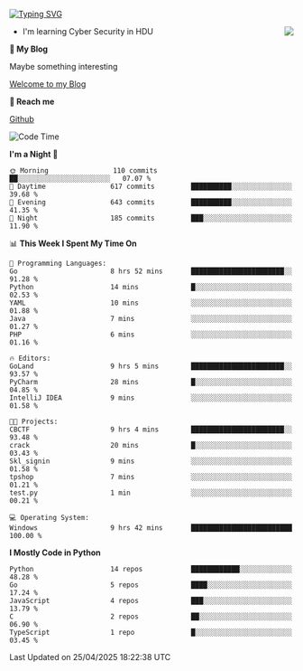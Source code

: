 [![Typing SVG](https://readme-typing-svg.herokuapp.com?font=Fira+Code&pause=1000&random=false&width=450&height=60&lines=Hello+%F0%9F%91%8B%F0%9F%8F%BB;I'm+JBNRZ)](https://git.io/typing-svg)

<a href="#">
  <img align="right" src="https://github-readme-stats.vercel.app/api?username=JBNRZ&show_icons=true&bg_color=15,f2f7fd,E0EAFC" />
</a>

- I'm learning Cyber Security in HDU

 **🌱 My Blog**

Maybe something interesting

[Welcome to my Blog](https://jbnrz.com.cn/)

 **💬 Reach me** 

[Github](https://github.com/JBNRZ)


<!--START_SECTION:waka-->
![Code Time](http://img.shields.io/badge/Code%20Time-1%2C159%20hrs%2028%20mins-blue)

**I'm a Night 🦉** 

```text
🌞 Morning                110 commits         ██░░░░░░░░░░░░░░░░░░░░░░░   07.07 % 
🌆 Daytime                617 commits         ██████████░░░░░░░░░░░░░░░   39.68 % 
🌃 Evening                643 commits         ██████████░░░░░░░░░░░░░░░   41.35 % 
🌙 Night                  185 commits         ███░░░░░░░░░░░░░░░░░░░░░░   11.90 % 
```


📊 **This Week I Spent My Time On** 

```text
💬 Programming Languages: 
Go                       8 hrs 52 mins       ███████████████████████░░   91.28 % 
Python                   14 mins             █░░░░░░░░░░░░░░░░░░░░░░░░   02.53 % 
YAML                     10 mins             ░░░░░░░░░░░░░░░░░░░░░░░░░   01.88 % 
Java                     7 mins              ░░░░░░░░░░░░░░░░░░░░░░░░░   01.27 % 
PHP                      6 mins              ░░░░░░░░░░░░░░░░░░░░░░░░░   01.16 % 

🔥 Editors: 
GoLand                   9 hrs 5 mins        ███████████████████████░░   93.57 % 
PyCharm                  28 mins             █░░░░░░░░░░░░░░░░░░░░░░░░   04.85 % 
IntelliJ IDEA            9 mins              ░░░░░░░░░░░░░░░░░░░░░░░░░   01.58 % 

🐱‍💻 Projects: 
CBCTF                    9 hrs 4 mins        ███████████████████████░░   93.48 % 
crack                    20 mins             █░░░░░░░░░░░░░░░░░░░░░░░░   03.43 % 
Skl_signin               9 mins              ░░░░░░░░░░░░░░░░░░░░░░░░░   01.58 % 
tpshop                   7 mins              ░░░░░░░░░░░░░░░░░░░░░░░░░   01.21 % 
test.py                  1 min               ░░░░░░░░░░░░░░░░░░░░░░░░░   00.21 % 

💻 Operating System: 
Windows                  9 hrs 42 mins       █████████████████████████   100.00 % 
```

**I Mostly Code in Python** 

```text
Python                   14 repos            ████████████░░░░░░░░░░░░░   48.28 % 
Go                       5 repos             ████░░░░░░░░░░░░░░░░░░░░░   17.24 % 
JavaScript               4 repos             ███░░░░░░░░░░░░░░░░░░░░░░   13.79 % 
C                        2 repos             ██░░░░░░░░░░░░░░░░░░░░░░░   06.90 % 
TypeScript               1 repo              █░░░░░░░░░░░░░░░░░░░░░░░░   03.45 % 
```




 Last Updated on 25/04/2025 18:22:38 UTC
<!--END_SECTION:waka-->
